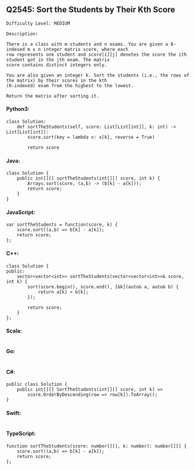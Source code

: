 ## Q2545: Sort the Students by Their Kth Score

```
Difficulty Level: MEDIUM
```

```
Description:

There is a class with m students and n exams. You are given a 0-indexed m x n integer matrix score, where each
row represents one student and score[i][j] denotes the score the ith student got in the jth exam. The matrix
score contains distinct integers only.

You are also given an integer k. Sort the students (i.e., the rows of the matrix) by their scores in the kth
(0-indexed) exam from the highest to the lowest.

Return the matrix after sorting it.
```

#### Python3:

```
class Solution:
    def sortTheStudents(self, score: List[List[int]], k: int) -> List[List[int]]:
        score.sort(key = lambda x: x[k], reverse = True)

        return score
```

#### Java:

```
class Solution {
    public int[][] sortTheStudents(int[][] score, int k) {
        Arrays.sort(score, (a,b) -> (b[k] - a[k]));
        return score;
    }
}
```

#### JavaScript:

```
var sortTheStudents = function(score, k) {
    score.sort((a,b) => b[k] - a[k]);
    return score;
};
```

#### C++:

```
class Solution {
public:
    vector<vector<int>> sortTheStudents(vector<vector<int>>& score, int k) {
        sort(score.begin(), score.end(), [&k](auto& a, auto& b) {
            return a[k] > b[k]; 
        });

        return score;
    }
};
```

#### Scala:

```

```

#### Go:

```

```

#### C#:

```
public class Solution {
    public int[][] SortTheStudents(int[][] score, int k) =>
        score.OrderByDescending(row => row[k]).ToArray();
}
```

#### Swift:

```

```

#### TypeScript:

```
function sortTheStudents(score: number[][], k: number): number[][] {
    score.sort((a,b) => b[k] - a[k]);
    return score;
};
```